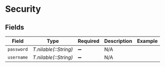 # Security


## Fields

| Field                 | Type                  | Required              | Description           | Example               |
| --------------------- | --------------------- | --------------------- | --------------------- | --------------------- |
| `password`            | *T.nilable(::String)* | :heavy_minus_sign:    | N/A                   |                       |
| `username`            | *T.nilable(::String)* | :heavy_minus_sign:    | N/A                   |                       |
